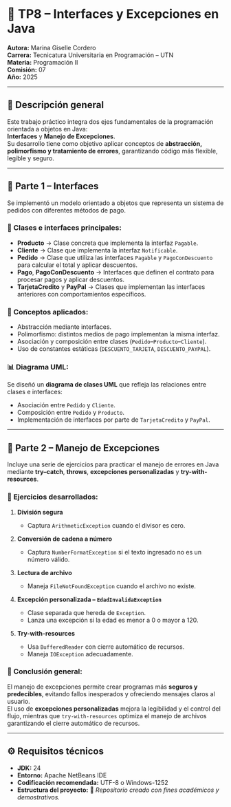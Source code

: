 # 🧩 TP8 – Interfaces y Excepciones en Java  

**Autora:** Marina Giselle Cordero  
**Carrera:** Tecnicatura Universitaria en Programación – UTN  
**Materia:** Programación II  
**Comisión:** 07  
**Año:** 2025  

---

## 📘 Descripción general
Este trabajo práctico integra dos ejes fundamentales de la programación orientada a objetos en Java:  
**Interfaces** y **Manejo de Excepciones**.  
Su desarrollo tiene como objetivo aplicar conceptos de **abstracción, polimorfismo y tratamiento de errores**, garantizando código más flexible, legible y seguro.

---

## 🔹 Parte 1 – Interfaces
Se implementó un modelo orientado a objetos que representa un sistema de pedidos con diferentes métodos de pago.

### 🧱 Clases e interfaces principales:
- **Producto** → Clase concreta que implementa la interfaz `Pagable`.
- **Cliente** → Clase que implementa la interfaz `Notificable`.
- **Pedido** → Clase que utiliza las interfaces `Pagable` y `PagoConDescuento` para calcular el total y aplicar descuentos.
- **Pago**, **PagoConDescuento** → Interfaces que definen el contrato para procesar pagos y aplicar descuentos.
- **TarjetaCredito** y **PayPal** → Clases que implementan las interfaces anteriores con comportamientos específicos.

### 🧩 Conceptos aplicados:
- Abstracción mediante interfaces.  
- Polimorfismo: distintos medios de pago implementan la misma interfaz.  
- Asociación y composición entre clases (`Pedido`–`Producto`–`Cliente`).  
- Uso de constantes estáticas (`DESCUENTO_TARJETA`, `DESCUENTO_PAYPAL`).  

### 📊 Diagrama UML:
Se diseñó un **diagrama de clases UML** que refleja las relaciones entre clases e interfaces:
- Asociación entre `Pedido` y `Cliente`.
- Composición entre `Pedido` y `Producto`.
- Implementación de interfaces por parte de `TarjetaCredito` y `PayPal`.

---

## 🔹 Parte 2 – Manejo de Excepciones
Incluye una serie de ejercicios para practicar el manejo de errores en Java mediante **try–catch**, **throws**, **excepciones personalizadas** y **try-with-resources**.

### 🧠 Ejercicios desarrollados:
1. **División segura**  
   - Captura `ArithmeticException` cuando el divisor es cero.  

2. **Conversión de cadena a número**  
   - Captura `NumberFormatException` si el texto ingresado no es un número válido.  

3. **Lectura de archivo**  
   - Maneja `FileNotFoundException` cuando el archivo no existe.  

4. **Excepción personalizada – `EdadInvalidaException`**  
   - Clase separada que hereda de `Exception`.  
   - Lanza una excepción si la edad es menor a 0 o mayor a 120.  

5. **Try-with-resources**  
   - Usa `BufferedReader` con cierre automático de recursos.  
   - Maneja `IOException` adecuadamente.

### 💬 Conclusión general:
El manejo de excepciones permite crear programas más **seguros y predecibles**, evitando fallos inesperados y ofreciendo mensajes claros al usuario.  
El uso de **excepciones personalizadas** mejora la legibilidad y el control del flujo, mientras que `try-with-resources` optimiza el manejo de archivos garantizando el cierre automático de recursos.

---

## ⚙️ Requisitos técnicos
- **JDK:** 24  
- **Entorno:** Apache NetBeans IDE  
- **Codificación recomendada:** UTF-8 o Windows-1252  
- **Estructura del proyecto:**
📍 *Repositorio creado con fines académicos y demostrativos.*
